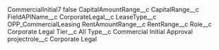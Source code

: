 <?xml version="1.0" encoding="UTF-8"?>
<CustomMetadata xmlns="http://soap.sforce.com/2006/04/metadata" xmlns:xsi="http://www.w3.org/2001/XMLSchema-instance" xmlns:xsd="http://www.w3.org/2001/XMLSchema">
    <label>CommercialInitial7</label>
    <protected>false</protected>
    <values>
        <field>CapitalAmountRange__c</field>
        <value xsi:nil="true"/>
    </values>
    <values>
        <field>CapitalRange__c</field>
        <value xsi:nil="true"/>
    </values>
    <values>
        <field>FieldAPIName__c</field>
        <value xsi:type="xsd:string">CorporateLegal__c</value>
    </values>
    <values>
        <field>LeaseType__c</field>
        <value xsi:type="xsd:string">OPP_CommercialLeasing</value>
    </values>
    <values>
        <field>RentAmountRange__c</field>
        <value xsi:nil="true"/>
    </values>
    <values>
        <field>RentRange__c</field>
        <value xsi:nil="true"/>
    </values>
    <values>
        <field>Role__c</field>
        <value xsi:type="xsd:string">Corporate Legal</value>
    </values>
    <values>
        <field>Tier__c</field>
        <value xsi:type="xsd:string">All</value>
    </values>
    <values>
        <field>Type__c</field>
        <value xsi:type="xsd:string">Commercial Initial Approval</value>
    </values>
    <values>
        <field>projectrole__c</field>
        <value xsi:type="xsd:string">Corporate Legal</value>
    </values>
</CustomMetadata>
